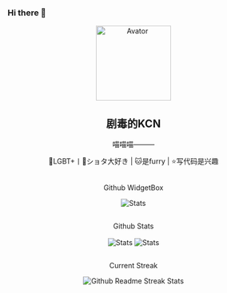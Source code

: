 ### Hi there 👋

<!--
头像喵
-->
<p align="center">
 <img width="150px" src="https://avatars.githubusercontent.com/u/103011451?v=4" align="center" alt="Avator" />
 <h2 align="center">
   <a>
     剧毒的KCN
   </a>
 </h2>
 <p align="center"> 喵喵喵——— </p>
 <p align="center"> 🌈LGBT+丨💖ショタ大好き | 🐱是furry | ⭐写代码是兴趣
 </p>
</p>

<!--
Github WidgetBox
-->
<p align="center">
 <h2 align="center">
 </h2>
 <p align="center">
  Github WidgetBox
 </p>
</p>

<p align="center">
 <img src="https://github-widgetbox.vercel.app/api/profile?username=JDDKCN&data=followers,repositories,stars,commits" align="center" alt="Stats" />
</p>

<!--
Github Stats
-->
<p align="center">
 <h2 align="center">
 </h2>
 <p align="center">
  Github Stats
 </p>
</p>

<p align="center">
 <img src="https://github-readme-stats.vercel.app/api?username=JDDKCN&count_private=true&show_icons=true&line_height=46" align="center" alt="Stats" />
 <img src="https://github-contribution-stats.vercel.app/api/?username=JDDKCN" align="center" alt="Stats" />
</p>

<!--
Current Streak
-->
<p align="center">
 <h2 align="center">
 </h2>
 <p align="center">
  Current Streak
 </p>
</p>
<p align="center">
<img src="https://streak-stats.demolab.com/?user=JDDKCN" align="center" alt="Github Readme Streak Stats" />
</p>

